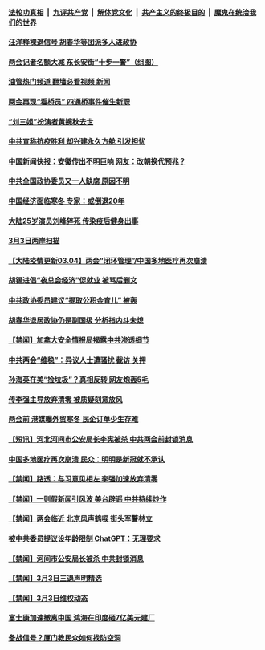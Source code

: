 ####  [法轮功真相](../../../../basic/blob/master/README.md?t=03041612) &nbsp;|&nbsp; [九评共产党](../../../../9ping.md/blob/master/README.md?t=03041612) &nbsp;|&nbsp; [解体党文化](../../../../jtdwh.md/blob/master/README.md?t=03041612)  &nbsp;|&nbsp; [共产主义的终极目的](../../../../gczydzjmd.md/blob/master/README.md?t=03041612) &nbsp;|&nbsp; [魔鬼在统治我们的世界](../../../../mgztzwmdsj.md/blob/master/README.md?t=03041612) 

#### [汪洋释裸退信号 胡春华等团派多人进政协](../pages/prog204/a103661962.md?t=03041612) 

#### [两会记者名额大减 东长安街“十步一警”（组图）](../pages/prog204/a103661945.md?t=03041612) 

#### [油管热门频道 翻墙必看视频 新闻](http://129.146.143.75:81/youtube.html?03041612)

#### [两会再现“看桥员” 四通桥事件催生新职](../pages/prog204/a103661886.md?t=03041612) 

#### [“刘三姐”扮演者黄婉秋去世](../pages/prog204/a103661866.md?t=03041612) 

#### [中共宣称抗疫胜利 却兴建永久方舱 引发担忧](../pages/prog204/a103661848.md?t=03041612) 

#### [中国新闻快报：安徽传出不明巨响 网友：改朝换代预兆？](../pages/prog204/a103661852.md?t=03041612) 

#### [中共全国政协委员又一人缺席 原因不明](../pages/prog204/a103661782.md?t=03041612) 

#### [中国经济面临寒冬 专家：或倒退20年](../pages/prog204/a103661854.md?t=03041612) 

#### [大陆25岁演员刘峰猝死 传染疫后健身出事](../pages/prog204/a103661793.md?t=03041612) 

#### [3月3日两岸扫描](../pages/prog204/a103661724.md?t=03041612) 

#### [【大陆疫情更新03.04】两会“闭环管理”/中国多地医疗再次崩溃](../pages/prog204/a103640752.md?t=03041612) 

#### [胡锡进倡“夜总会经济”促就业 被骂后删文](../pages/prog204/a103661645.md?t=03041612) 

#### [中共政协委员建议“提取公积金育儿” 被轰](../pages/prog204/a103661621.md?t=03041612) 

#### [胡春华退居政协仍是副国级 分析指内斗未熄](../pages/prog204/a103661610.md?t=03041612) 

#### [【禁闻】加拿大安全情报局揭露中共渗透细节](../pages/prog204/a103661459.md?t=03041612) 

#### [中共两会“维稳”：异议人士遭骚扰 截访 关押](../pages/prog204/a103661574.md?t=03041612) 

#### [孙海英在美“捡垃圾”？真相反转 网友炮轰5毛](../pages/prog204/a103661572.md?t=03041612) 

#### [传李强主导放弃清零 被质疑刻意放风](../pages/prog204/a103661560.md?t=03041612) 

#### [两会前 港媒曝外贸寒冬 民企订单少生存难](../pages/prog204/a103661525.md?t=03041612) 

#### [【短讯】河北河间市公安局长李宪被杀 中共两会前封锁消息](../pages/prog204/a103661515.md?t=03041612) 

#### [中国多地医疗再次崩溃 民众：明明是新冠就不承认](../pages/prog204/a103661480.md?t=03041612) 

#### [【禁闻】路透：与习意见相左 李强加速放弃清零](../pages/prog204/a103661445.md?t=03041612) 

#### [【禁闻】一则假新闻引风波 美台辟谣 中共持续炒作](../pages/prog204/a103661447.md?t=03041612) 

#### [【禁闻】两会临近 北京风声鹤唳 街头军警林立](../pages/prog204/a103661457.md?t=03041612) 

#### [被中共委员提议设年龄限制 ChatGPT：无理要求](../pages/prog204/a103661425.md?t=03041612) 

#### [【禁闻】河间市公安局长被杀 中共封锁消息](../pages/prog204/a103661448.md?t=03041612) 

#### [【禁闻】3月3日三退声明精选](../pages/prog204/a103661444.md?t=03041612) 

#### [【禁闻】3月3日维权动态](../pages/prog204/a103661443.md?t=03041612) 

#### [富士康加速撤离中国 鸿海在印度砸7亿美元建厂](../pages/prog204/a103661381.md?t=03041612) 

#### [备战信号？厦门教民众如何找防空洞](../pages/prog204/a103661310.md?t=03041612) 

<img src='http://gfw-breaker.win/goodnews/indexes/prog204.md' width='0px' height='0px'/>
